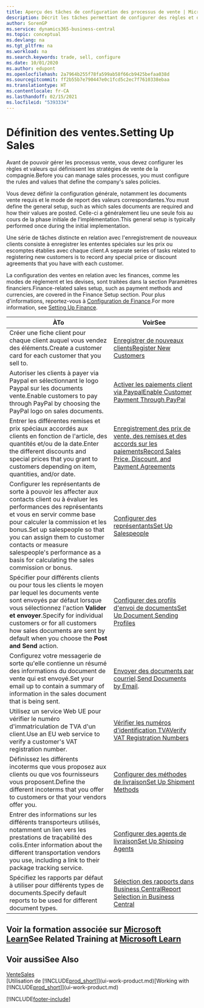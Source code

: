 ```yaml
---
title: Aperçu des tâches de configuration des processus de vente | Microsoft Docs
description: Décrit les tâches permettant de configurer des règles et des valeurs pour définir vos stratégies et vos processus de vente.
author: SorenGP
ms.service: dynamics365-business-central
ms.topic: conceptual
ms.devlang: na
ms.tgt_pltfrm: na
ms.workload: na
ms.search.keywords: trade, sell, configure
ms.date: 10/01/2020
ms.author: edupont
ms.openlocfilehash: 2a7964b255f78fa599ab58f66cb9425befaa038d
ms.sourcegitcommit: ff2b55b7e790447e0c1fcd5c2ec7f7610338ebaa
ms.translationtype: HT
ms.contentlocale: fr-CA
ms.lasthandoff: 02/15/2021
ms.locfileid: "5393334"
---
```

# <a name="setting-up-sales"></a><span data-ttu-id="75f5e-103">Définition des ventes.</span><span class="sxs-lookup"><span data-stu-id="75f5e-103">Setting Up Sales</span></span>
<span data-ttu-id="75f5e-104">Avant de pouvoir gérer les processus vente, vous devez configurer les règles et valeurs qui définissent les stratégies de vente de la compagnie.</span><span class="sxs-lookup"><span data-stu-id="75f5e-104">Before you can manage sales processes, you must configure the rules and values that define the company's sales policies.</span></span>

<span data-ttu-id="75f5e-105">Vous devez définir la configuration générale, notamment les documents vente requis et le mode de report des valeurs correspondantes.</span><span class="sxs-lookup"><span data-stu-id="75f5e-105">You must define the general setup, such as which sales documents are required and how their values are posted.</span></span> <span data-ttu-id="75f5e-106">Celle-ci a généralement lieu une seule fois au cours de la phase initiale de l'implémentation.</span><span class="sxs-lookup"><span data-stu-id="75f5e-106">This general setup is typically performed once during the initial implementation.</span></span>

<span data-ttu-id="75f5e-107">Une série de tâches distincte en relation avec l'enregistrement de nouveaux clients consiste à enregistrer les ententes spéciales sur les prix ou escomptes établies avec chaque client.</span><span class="sxs-lookup"><span data-stu-id="75f5e-107">A separate series of tasks related to registering new customers is to record any special price or discount agreements that you have with each customer.</span></span>

<span data-ttu-id="75f5e-108">La configuration des ventes en relation avec les finances, comme les modes de règlement et les devises, sont traitées dans la section Paramètres financiers.</span><span class="sxs-lookup"><span data-stu-id="75f5e-108">Finance-related sales setup, such as payment methods and currencies, are covered in the Finance Setup section.</span></span> <span data-ttu-id="75f5e-109">Pour plus d'informations, reportez-vous à [Configuration de Finance](finance-setup-finance.md).</span><span class="sxs-lookup"><span data-stu-id="75f5e-109">For more information, see [Setting Up Finance](finance-setup-finance.md).</span></span>

| <span data-ttu-id="75f5e-110">À</span><span class="sxs-lookup"><span data-stu-id="75f5e-110">To</span></span> | <span data-ttu-id="75f5e-111">Voir</span><span class="sxs-lookup"><span data-stu-id="75f5e-111">See</span></span> |
| --- | --- |
| <span data-ttu-id="75f5e-112">Créer une fiche client pour chaque client auquel vous vendez des éléments.</span><span class="sxs-lookup"><span data-stu-id="75f5e-112">Create a customer card for each customer that you sell to.</span></span> |[<span data-ttu-id="75f5e-113">Enregistrer de nouveaux clients</span><span class="sxs-lookup"><span data-stu-id="75f5e-113">Register New Customers</span></span>](sales-how-register-new-customers.md) |
| <span data-ttu-id="75f5e-114">Autoriser les clients à payer via Paypal en sélectionnant le logo Paypal sur les documents vente.</span><span class="sxs-lookup"><span data-stu-id="75f5e-114">Enable customers to pay through PayPal by choosing the PayPal logo on sales documents.</span></span> |[<span data-ttu-id="75f5e-115">Activer les paiements client via Paypal</span><span class="sxs-lookup"><span data-stu-id="75f5e-115">Enable Customer Payment Through PayPal</span></span>](sales-how-enable-payment-service-extensions.md) |
| <span data-ttu-id="75f5e-116">Entrer les différentes remises et prix spéciaux accordés aux clients en fonction de l'article, des quantités et/ou de la date.</span><span class="sxs-lookup"><span data-stu-id="75f5e-116">Enter the different discounts and special prices that you grant to customers depending on item, quantities, and/or date.</span></span> |[<span data-ttu-id="75f5e-117">Enregistrement des prix de vente, des remises et des accords sur les paiements</span><span class="sxs-lookup"><span data-stu-id="75f5e-117">Record Sales Price, Discount, and Payment Agreements</span></span>](sales-how-record-sales-price-discount-payment-agreements.md) |
| <span data-ttu-id="75f5e-118">Configurer les représentants de sorte à pouvoir les affecter aux contacts client ou à évaluer les performances des représentants et vous en servir comme base pour calculer la commission et les bonus.</span><span class="sxs-lookup"><span data-stu-id="75f5e-118">Set up salespeople so that you can assign them to customer contacts or measure salespeople's performance as a basis for calculating the sales commission or bonus.</span></span> |[<span data-ttu-id="75f5e-119">Configurer des représentants</span><span class="sxs-lookup"><span data-stu-id="75f5e-119">Set Up Salespeople</span></span>](sales-how-setup-salespeople.md) |
| <span data-ttu-id="75f5e-120">Spécifier pour différents clients ou pour tous les clients le moyen par lequel les documents vente sont envoyés par défaut lorsque vous sélectionnez l'action **Valider et envoyer**.</span><span class="sxs-lookup"><span data-stu-id="75f5e-120">Specify for individual customers or for all customers how sales documents are sent by default when you choose the **Post and Send** action.</span></span> |[<span data-ttu-id="75f5e-121">Configurer des profils d'envoi de documents</span><span class="sxs-lookup"><span data-stu-id="75f5e-121">Set Up Document Sending Profiles</span></span>](sales-how-setup-document-send-profiles.md) |
| <span data-ttu-id="75f5e-122">Configurez votre messagerie de sorte qu'elle contienne un résumé des informations du document de vente qui est envoyé.</span><span class="sxs-lookup"><span data-stu-id="75f5e-122">Set your email up to contain a summary of information in the sales document that is being sent.</span></span> |<span data-ttu-id="75f5e-123">[Envoyer des documents par courriel](ui-how-send-documents-email.md).</span><span class="sxs-lookup"><span data-stu-id="75f5e-123">[Send Documents by Email](ui-how-send-documents-email.md).</span></span> |
|<span data-ttu-id="75f5e-124">Utilisez un service Web UE pour vérifier le numéro d'immatriculation de TVA d'un client.</span><span class="sxs-lookup"><span data-stu-id="75f5e-124">Use an EU web service to verify a customer's VAT registration number.</span></span>|[<span data-ttu-id="75f5e-125">Vérifier les numéros d'identification TVA</span><span class="sxs-lookup"><span data-stu-id="75f5e-125">Verify VAT Registration Numbers</span></span>](finance-setup-vat.md)|
|<span data-ttu-id="75f5e-126">Définissez les différents incoterms que vous proposez aux clients ou que vos fournisseurs vous proposent.</span><span class="sxs-lookup"><span data-stu-id="75f5e-126">Define the different incoterms that you offer to customers or that your vendors offer you.</span></span>|[<span data-ttu-id="75f5e-127">Configurer des méthodes de livraison</span><span class="sxs-lookup"><span data-stu-id="75f5e-127">Set Up Shipment Methods</span></span>](sales-how-set-up-shipment-methods.md)|
|<span data-ttu-id="75f5e-128">Entrer des informations sur les différents transporteurs utilisés, notamment un lien vers les prestations de traçabilité des colis.</span><span class="sxs-lookup"><span data-stu-id="75f5e-128">Enter information about the different transportation vendors you use, including a link to their package tracking service.</span></span>|[<span data-ttu-id="75f5e-129">Configurer des agents de livraison</span><span class="sxs-lookup"><span data-stu-id="75f5e-129">Set Up Shipping Agents</span></span>](sales-how-to-set-up-shipping-agents.md)|
|<span data-ttu-id="75f5e-130">Spécifiez les rapports par défaut à utiliser pour différents types de documents.</span><span class="sxs-lookup"><span data-stu-id="75f5e-130">Specify default reports to be used for different document types.</span></span>|[<span data-ttu-id="75f5e-131">Sélection des rapports dans Business Central</span><span class="sxs-lookup"><span data-stu-id="75f5e-131">Report Selection in Business Central</span></span>](across-report-selections.md)|

## <a name="see-related-training-at-microsoft-learn"></a><span data-ttu-id="75f5e-132">Voir la formation associée sur [Microsoft Learn](/learn/paths/trade-get-started-dynamics-365-business-central/)</span><span class="sxs-lookup"><span data-stu-id="75f5e-132">See Related Training at [Microsoft Learn](/learn/paths/trade-get-started-dynamics-365-business-central/)</span></span>

## <a name="see-also"></a><span data-ttu-id="75f5e-133">Voir aussi</span><span class="sxs-lookup"><span data-stu-id="75f5e-133">See Also</span></span>
[<span data-ttu-id="75f5e-134">Vente</span><span class="sxs-lookup"><span data-stu-id="75f5e-134">Sales</span></span>](sales-manage-sales.md)  
<span data-ttu-id="75f5e-135">[Utilisation de [!INCLUDE[prod_short](includes/prod_short.md)]](ui-work-product.md)</span><span class="sxs-lookup"><span data-stu-id="75f5e-135">[Working with [!INCLUDE[prod_short](includes/prod_short.md)]](ui-work-product.md)</span></span>


[!INCLUDE[footer-include](includes/footer-banner.md)]